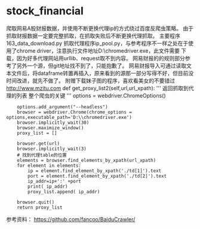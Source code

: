 # stock_financial
爬取网易A股财报数据，并使用不断更换代理ip的方式绕过百度反爬虫策略。
由于抓取财报数据一定要完整抓取，在抓取失败后不断更换代理抓取。
主要程序163_data_download.py
抓取代理程序ip_pool.py，与参考程序不一样之处在于使用了chrome driver，注意执行文件地址D:\\chromedriver.exe，此文件需要
下载，因为好多代理网站用urllib、request取不到内容。
网易财报的的规则部分参考了另外一个源，但git地址找不到了，只能抱歉了。
网易财报导入可通过读取文本文件后，将dataframe转置再插入，原来看到的源那一部分写得不好，但目前没时间改进，就先不做了。
附赠下载妹子图的程序，喜欢看美女的不要错过 http://www.mzitu.com
def get_proxy_list2(self,url,url_xpath):
        '''
        返回抓取到代理的列表
        整个爬虫的关键
        '''
        options = webdriver.ChromeOptions()  
   
        options.add_argument("--headless")  
        browser = webdriver.Chrome(chrome_options = options,executable_path='D:\\chromedriver.exe')
        browser.implicitly_wait(30)
        browser.maximize_window()
        proxy_list = []
        
        browser.get(url)
        browser.implicitly_wait(3)
        # 找到代理table的位置
        elements = browser.find_elements_by_xpath(url_xpath)
        for element in elements:           
            ip = element.find_element_by_xpath('./td[1]').text
            port = element.find_element_by_xpath('./td[2]').text
            ip_addr=ip+':' +port
            print( ip_addr)
            proxy_list.append( ip_addr)
                
        browser.quit()
        return proxy_list
参考资料： https://github.com/fancoo/BaiduCrawler/